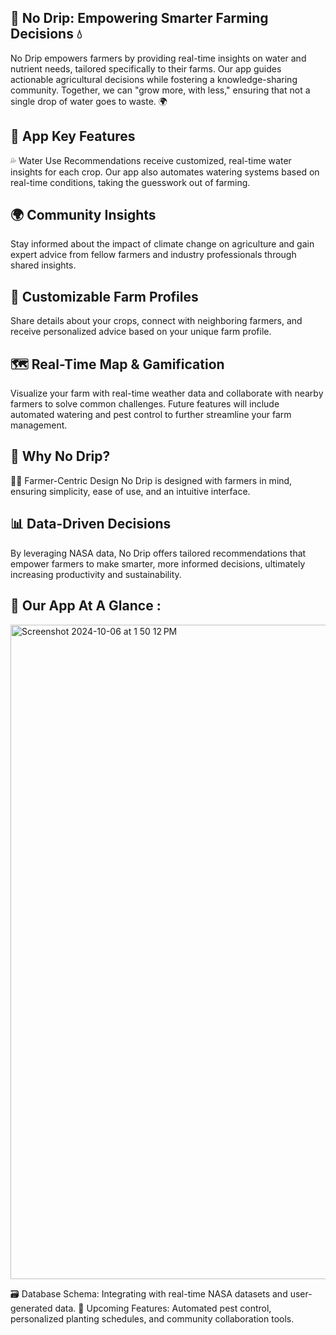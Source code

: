 ## 🌱 No Drip: Empowering Smarter Farming Decisions 💧 ##
No Drip empowers farmers by providing real-time insights on water and nutrient needs, tailored specifically to their farms. Our app guides actionable agricultural decisions while fostering a knowledge-sharing community. Together, we can "grow more, with less," ensuring that not a single drop of water goes to waste. 🌍

## 🚀 App Key Features ##
💦 Water Use Recommendations receive customized, real-time water insights for each crop. Our app also automates watering systems based on real-time conditions, taking the guesswork out of farming.

## 🌍 Community Insights ##
Stay informed about the impact of climate change on agriculture and gain expert advice from fellow farmers and industry professionals through shared insights.

## 🌾 Customizable Farm Profiles ##
Share details about your crops, connect with neighboring farmers, and receive personalized advice based on your unique farm profile.

## 🗺️ Real-Time Map & Gamification ##
Visualize your farm with real-time weather data and collaborate with nearby farmers to solve common challenges. Future features will include automated watering and pest control to further streamline your farm management.

## 🔧 Why No Drip? ##
👩‍🌾 Farmer-Centric Design
No Drip is designed with farmers in mind, ensuring simplicity, ease of use, and an intuitive interface.

## 📊 Data-Driven Decisions ##
By leveraging NASA data, No Drip offers tailored recommendations that empower farmers to make smarter, more informed decisions, ultimately increasing productivity and sustainability.


## 🧐 Our App At A Glance : ##

<img width="1047" alt="Screenshot 2024-10-06 at 1 50 12 PM" src="https://github.com/user-attachments/assets/ee5e4f2b-1f1a-4d17-aaf5-d69692ecbf3d">

🗃️ Database Schema: Integrating with real-time NASA datasets and user-generated data.
🌟 Upcoming Features: Automated pest control, personalized planting schedules, and community collaboration tools.
